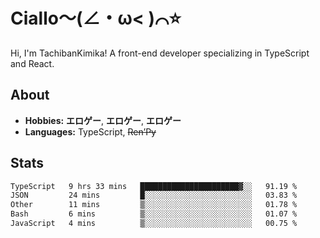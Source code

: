 # Ciallo～(∠・ω< )⌒⭐️

Hi, I'm TachibanKimika! A front-end developer specializing in TypeScript and React.

## About
- **Hobbies:** **エロゲー**, **エロゲー**, **エロゲー**
- **Languages:** TypeScript, ~~Ren’Py~~

## Stats
<!--START_SECTION:waka-->

```txt
TypeScript   9 hrs 33 mins   ██████████████████████▓░░   91.19 %
JSON         24 mins         █░░░░░░░░░░░░░░░░░░░░░░░░   03.83 %
Other        11 mins         ▒░░░░░░░░░░░░░░░░░░░░░░░░   01.78 %
Bash         6 mins          ▒░░░░░░░░░░░░░░░░░░░░░░░░   01.07 %
JavaScript   4 mins          ▒░░░░░░░░░░░░░░░░░░░░░░░░   00.75 %
```

<!--END_SECTION:waka-->

<!-- ![Metrics](https://metrics.lecoq.io/TachibanaKimika?template=classic&base.activity=0&base.community=0&base.repositories=0&languages=1&isocalendar=1&isocalendar.duration=half-year&languages.limit=8&languages.sections=most-used&languages.colors=github&languages.threshold=0%25&languages.indepth=false&languages.recent.load=300&languages.recent.days=14&config.timezone=Asia%2FShanghai)
 -->
